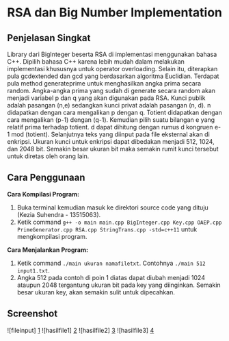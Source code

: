 # RSA dan Big Number Implementation
## Penjelasan Singkat
Library dari BigInteger beserta RSA di implementasi menggunakan bahasa C++. Dipilih bahasa C++ karena lebih mudah dalam melakukan implementasi khususnya untuk operator overloading. Selain itu, diterapkan pula gcdextended dan gcd yang berdasarkan algoritma Euclidian. Terdapat pula method generateprime untuk menghasilkan angka prima secara random. Angka-angka prima yang sudah di generate secara random akan menjadi variabel p dan q yang akan digunakan pada RSA. Kunci publik adalah pasangan (n,e) sedangkan kunci privat adalah pasangan (n, d). n didapatkan dengan cara mengalikan p dengan q. Totient didapatkan dengan cara mengalikan (p-1) dengan (q-1). Kemudian pilih suatu bilangan e yang relatif prima terhadap totient. d dapat dihitung dengan rumus d kongruen e-1 mod (totient). Selanjutnya teks yang diinput pada file eksternal akan di enkripsi. Ukuran kunci untuk enkripsi dapat dibedakan menjadi 512, 1024, dan 2048 bit. Semakin besar ukuran bit maka semakin rumit kunci tersebut untuk diretas oleh orang lain.

## Cara Penggunaan
**Cara Kompilasi Program:**
1. Buka terminal kemudian masuk ke direktori source code yang dituju (Kezia Suhendra - 13515063).
2. Ketik command `g++ -o main main.cpp BigInteger.cpp Key.cpp OAEP.cpp PrimeGenerator.cpp RSA.cpp StringTrans.cpp -std=c++11` untuk mengkompilasi program.

**Cara Menjalankan Program:**
1. Ketik command `./main ukuran namafiletxt`. Contohnya `./main 512 input1.txt`.
2. Angka 512 pada contoh di poin 1 diatas dapat diubah menjadi 1024 ataupun 2048 tergantung ukuran bit pada key yang diinginkan. Semakin besar ukuran key, akan semakin sulit untuk dipecahkan.

## Screenshot
![fileinput] [1]
![hasilfile1] [2]
![hasilfile2] [3]
![hasilfile3] [4]

[1]: https://github.com/keziasuhendra/Tugas2-Ca-IRK2015/blob/master/Kezia%20Suhendra%20-%2013515063/screenshot/Screen%20Shot%20(file%20input).png
[2]: https://github.com/keziasuhendra/Tugas2-Ca-IRK2015/blob/master/Kezia%20Suhendra%20-%2013515063/screenshot/Screen%20Shot%20(input1.txt).png
[3]: https://github.com/keziasuhendra/Tugas2-Ca-IRK2015/blob/master/Kezia%20Suhendra%20-%2013515063/screenshot/Screen%20Shot%20(input2.txt).png
[4]: https://github.com/keziasuhendra/Tugas2-Ca-IRK2015/blob/master/Kezia%20Suhendra%20-%2013515063/screenshot/Screen%20Shot%20(input3.txt).png
